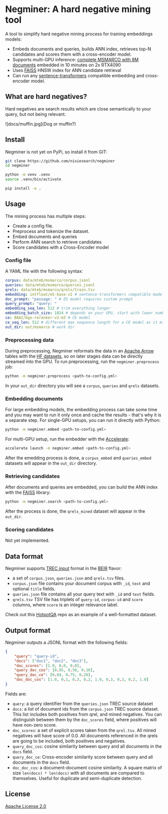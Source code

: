 # Negminer: A hard negative mining tool

A tool to simplify hard negative mining process for training embeddings models:

* Embeds documents and queries, builds ANN index, retrieves top-N candidates and scores them with a cross-encoder model.
* Supports multi-GPU inference: [complete MSMARCO with 8M documents](configs/msmarco.yml) embedded in 10 minutes on 2x RTX4090
* Uses [FAISS](https://github.com/facebookresearch/faiss) HNSW index for ANN candidate retrieval
* Can run any [sentence-transformers](https://sbert.net/) compatible embedding and cross-encoder model.

## What are hard negatives?

Hard negatives are search results which are close semantically to your query, but not being relevant.

![docs/muffin.jpg](Dog or muffin?)

## Install

Negminer is not yet on PyPi, so install it from GIT:

```bash
git clone https://github.com/nixiesearch/negminer
cd negminer

python -m venv .venv
source .venv/bin/activate

pip install -e .
```

## Usage

The mining process has multiple steps:

* Create a config file.
* Preprocess and tokenize the dataset.
* Embed documents and queries
* Perform ANN search to retrieve candidates
* Score candidates with a Cross-Encoder model

### Config file

A YAML file with the following syntax:

```yml
corpus: data/mteb/msmarco/corpus.jsonl
queries: data/mteb/msmarco/queries.jsonl
qrels: data/mteb/msmarco/qrels/train.tsv
embedding: intfloat/e5-base-v2 # sentence-transformers compatible model
doc_prompt: "passage: " # E5 model requires custom prompt
query_prompt: "query: "
embedding_seq_len: 512 # trim everything longer
embedding_batch_size: 1024 # depends on your GPU, start with lower number like 32
ce: BAAI/bge-reranker-v2-m3 # CE model
ce_seq_len: 512 # different max sequence length for a CE model as it might be bigger
out_dir: out/msmarco # work dir
```

### Preprocessing data

During preprocessing, Negminer reformats the data in an [Apache Arrow](https://arrow.apache.org/) tables with the [HF datasets](https://huggingface.co/docs/datasets/en/index), so on later stages data can be directly streamed into the GPU. To run preprocessing, run the `negminer.preprocess` job:

```bash
python -m negminer.preprocess <path-to-config.yml>
```

In your `out_dir` directory you will see a `corpus`, `queries` and `qrels` datasets.

### Embedding documents

For large embedding models, the embedding process can take some time and you may want to run it only once and cache the results - that's why it is a separate step. For single-GPU setups, you can run it directly with Python:

```bash
python -m negminer.embed <path-to-config.yml>
```

For multi-GPU setup, run the embedder with the [Accelerate](https://huggingface.co/docs/accelerate/index):

```bash
accelerate launch -m negminer.embed <path-to-config.yml>
```

After the emedding process is done, a `corpus_embed` and `queries_embed` datasets will appear in the `out_dir` directory.

### Retrieving candidates

After documents and queries are embedded, you can build the ANN index with the [FAISS](https://github.com/facebookresearch/faiss) library:

```bash
python -m negminer.search <path-to-config.yml>
```

After the process is done, the `qrels_mined` dataset will appear in the `out_dir`.

### Scoring candidates

Not yet implemented.

## Data format 

Negminer supports [TREC input](https://stackoverflow.com/questions/10480022/what-is-the-trec-format) format in the [BEIR](https://github.com/beir-cellar/beir) flavor:

* a set of `corpus.json`, `queries.json` and `qrels.tsv` files.
* `corpus.json` file contains your document corpus with `_id`, `text` and optional `title` fields.
* `queries.json` file contains all your query text with `_id` and `text` fields.
* `qrels.tsv` TSV file has triplets of `query-id`, `corpus-id` and `score` columns, where `score` is an integer relevance label.

Check out this [HotpotQA](https://huggingface.co/datasets/mteb/hotpotqa) repo as an example of a well-formatted dataset.

## Output format

Negminer outputs a JSONL format with the following fields:

```json
{
    "query": "query-id",
    "docs": ["doc1", "doc2", "doc3"],
    "doc_scores": [1.0, 0.0, 0.0],
    "query_doc_cos": [0.95, 0.50, 0.10],
    "query_doc_ce": [0.84, 0.75, 0.20],
    "doc_doc_cos": [1.0, 0.1, 0.3, 0.2, 1.0, 0.3, 0.3, 0.2, 1.0]
}
```

Fields are:

* `query`: a query identifier from the `queries.json` TREC source dataset
* `docs`: a list of document ids from the `corpus.json` TREC source dataset. This list includes both positives from qrel, and mined negatives. You can distinguish between them by the `doc_scores` field, where positives will have non-zero score.
* `doc_scores`: a set of explicit scores taken from the `qrel.tsv`. All mined negatives will have score of 0.0. All documents referenced in the qrels are going to be included, both positives and negatives.
* `query_doc_cos`: cosine similarity between query and all documents in the `docs` field.
* `query_doc_ce`: Cross-encoder similarity score between query and all documents in the `docs` field.
* `doc_doc_cos`: a document-document cosine similarity. A square matrix of size `len(docs) * len(docs)` with all documents are compared to themselves. Useful for duplicate and semi-duplicate detection.

## License

[Apache License 2.0](LICENSE.md)